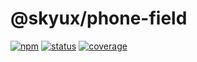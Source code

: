# @skyux/phone-field

[![npm](https://img.shields.io/npm/v/@skyux/phone-field.svg)](https://www.npmjs.com/package/@skyux/phone-field)
[![status](https://travis-ci.org/blackbaud/skyux-phone-field.svg?branch=master)](https://travis-ci.org/blackbaud/skyux-phone-field)
[![coverage](https://codecov.io/gh/blackbaud/skyux-phone-field/branch/master/graphs/badge.svg?branch=master)](https://codecov.io/gh/blackbaud/skyux-phone-field/branch/master)
